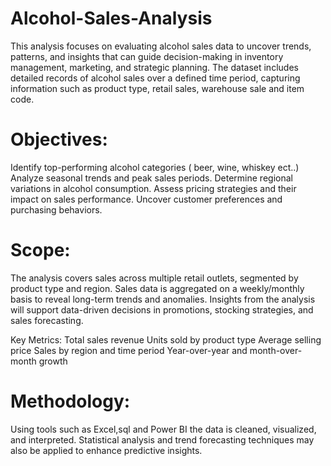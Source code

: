 # Alcohol-Sales-Analysis
This analysis focuses on evaluating alcohol sales data to uncover trends, patterns, and insights that can guide decision-making in inventory management, marketing, and strategic planning. 
The dataset includes detailed records of alcohol sales over a defined time period, capturing information such as product type, retail sales, warehouse sale and item code.

# Objectives:

Identify top-performing alcohol categories ( beer, wine, whiskey ect..)
Analyze seasonal trends and peak sales periods.
Determine regional variations in alcohol consumption.
Assess pricing strategies and their impact on sales performance.
Uncover customer preferences and purchasing behaviors.

# Scope:
The analysis covers sales across multiple retail outlets, segmented by product type and region. Sales data is aggregated on a weekly/monthly basis to reveal long-term trends and anomalies. Insights from the analysis will support data-driven decisions in promotions, stocking strategies, and sales forecasting.

Key Metrics:
Total sales revenue
Units sold by product type
Average selling price
Sales by region and time period
Year-over-year and month-over-month growth

# Methodology:
Using tools such as Excel,sql and Power BI the data is cleaned, visualized, and interpreted. Statistical analysis and trend forecasting techniques may also be applied to enhance predictive insights.

